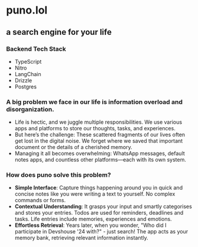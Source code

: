 # puno.lol
## a search engine for your life

### Backend Tech Stack
- TypeScript
- Nitro
- LangChain
- Drizzle
- Postgres

### A big problem we face in our life is **information overload and disorganization**.
- Life is hectic, and we juggle multiple responsibilities. We use various apps and platforms to store our thoughts, tasks, and experiences.
- But here’s the challenge: These scattered fragments of our lives often get lost in the digital noise. We forget where we saved that important document or the details of a cherished memory.
- Managing it all becomes overwhelming: WhatsApp messages, default notes apps, and countless other platforms—each with its own system.
### How does puno solve this problem?
- **Simple Interface**: Capture things happening around you in quick and concise notes like you were writing a text to yourself. No complex commands or forms.
- **Contextual Understanding**: It grasps your input and smartly categorises and stores your entries. Todos are used for reminders, deadlines and tasks. Life entries include memories, experiences and emotions.
- **Effortless Retrieval**: Years later, when you wonder, "Who did I participate in Devshouse '24 with?" - just search! The app acts as your memory bank, retrieving relevant information instantly.

